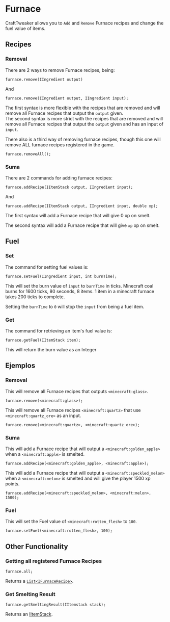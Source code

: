 # Furnace

CraftTweaker allows you to `Add` and `Remove` Furnace recipes and change the fuel value of items.


## Recipes

### Removal

There are 2 ways to remove Furnace recipes, being:

```zenscript
furnace.remove(IIngredient output)
```

And

```zenscript
furnace.remove(IIngredient output, IIngredient input);
```

The first syntax is more flexible with the recipes that are removed and will remove all Furnace recipes that output the `output` given.  
The second syntax is more strict with the recipes that are removed and will remove all Furnace recipes that output the `output` given and has an input of `input`.

There also is a third way of removing furnace recipes, though this one will remove ALL furnace recipes registered in the game.

```zenscript
furnace.removeAll();
```

### Suma

There are 2 commands for adding furnace recipes:

```zenscript
furnace.addRecipe(IItemStack output, IIngredient input);
```

And

```zenscript
furnace.addRecipe(IItemStack output, IIngredient input, double xp);
```

The first syntax will add a Furnace recipe that will give 0 xp on smelt.

The second syntax will add a Furnace recipe that will give `xp` xp on smelt.


## Fuel

### Set

The command for setting fuel values is:

```zenscript
furnace.setFuel(IIngredient input, int burnTime);
```

This will set the burn value of `input` to `burnTime` in ticks. Minecraft coal burns for 1600 ticks, 80 seconds, 8 items. 1 item in a minecraft furnace takes 200 ticks to complete.

Setting the `burnTime` to `0` will stop the `input` from being a fuel item.

### Get

The command for retrieving an item's fuel value is:

```zenscript
furnace.getFuel(IItemStack item); 
```

This will return the burn value as an Integer

## Ejemplos

### Removal

This will remove all Furnace recipes that outputs `<minecraft:glass>`.

```zenscript
furnace.remove(<minecraft:glass>);
```

This will remove all Furnace recipes `<minecraft:quartz>` that use `<minecraft:quartz_ore>` as an input.

```zenscript
furnace.remove(<minecraft:quartz>, <minecraft:quartz_ore>);
```

### Suma

This will add a Furnace recipe that will output a `<minecraft:golden_apple>` when a `<minecraft:apple>` is smelted.

```zenscript
furnace.addRecipe(<minecraft:golden_apple>, <minecraft:apple>);
```

This will add a Furnace recipe that will output a `<minecraft:speckled_melon>` when a `<minecraft:melon>` is smelted and will give the player 1500 xp points.

```zenscript
furnace.addRecipe(<minecraft:speckled_melon>, <minecraft:melon>, 1500);
```

### Fuel

This will set the Fuel value of `<minecraft:rotten_flesh>` to `100`.

```zenscript
furnace.setFuel(<minecraft:rotten_flesh>, 100);
```



## Other Functionality
### Getting all registered Furnace Recipes
```zenscript
furnace.all;
```
Returns a [`List<IFurnaceRecipe>`](/Vanilla/Recipes/Furnace/IFurnaceRecipe/).

### Get Smelting Result
```zenscript
furnace.getSmeltingResult(IItemstack stack);
```
Returns an [IItemStack](/Vanilla/Items/IItemStack/).

